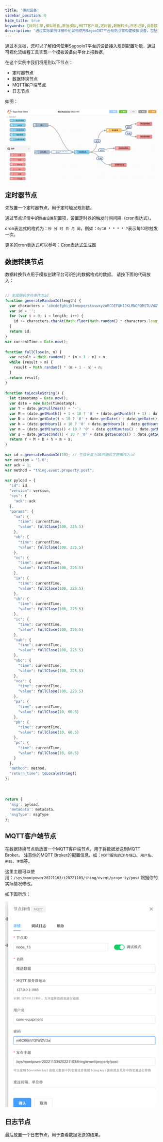 ```yaml
---
title: '模拟设备'
sidebar_position: 0
hide_title: true
keywords: [规则引擎,模拟设备,数据模拟,MQTT客户端,定时器,数据转换,日志记录,设备数据,属性上报,实践示例]
description: '通过实际案例详细介绍如何使用SagooIOT平台规则引擎构建模拟设备，包括定时器配置、数据转换、MQTT通信等功能的具体实现步骤，帮助用户快速掌握设备模拟测试方法。'
---
```


通过本文档，您可以了解如何使用SagooIoT平台的设备接入规则配置功能，通过可视化流编程工具实现一个模拟设备向平台上报数据。

在这个实例中我们将用到以下节点：
* 定时器节点
* 数据转换节点
* MQTT客户端节点
* 日志节点

如图：

![img](imgs/devisim.png)

## 定时器节点
先放置一个定时器节点，用于定时触发规则链。

通过节点详情中的`路由设置`配置项，设置定时器的触发时间间隔（cron表达式）。

cron表达式的格式为：`秒 分 时 日 月 周`，例如：`0/10 * * * * ?`表示每10秒触发一次。

更多的cron表达式可以参考：[Cron表达式生成器](https://cron.qqe2.com/)

## 数据转换节点
数据转换节点用于模拟创建平台可识别的数据格式的数据。 请按下面的代码放入：
    
```javascript

// 生成随机字符串作为id
function generateRandomId(length) {
  var characters = 'abcdefghijklmnopqrstuvwxyzABCDEFGHIJKLMNOPQRSTUVWXYZ0123456789';
  var id = '';
  for (var i = 0; i < length; i++) {
    id += characters.charAt(Math.floor(Math.random() * characters.length));
  }
  return id;
}
var currentTime = Date.now();

function fullClose(n, m) {
  var result = Math.random() * (m + 1 - n) + n;
  while (result > m) {
    result = Math.random() * (m + 1 - n) + n;
  }
  return result;
}

function toLocaleString() {
  let timestamp = Date.now();
  var date = new Date(timestamp);
  var Y = date.getFullYear() + '-';
  var M = (date.getMonth() + 1 < 10 ? '0' + (date.getMonth() + 1) : date.getMonth() + 1) + '-';
  var D = (date.getDate() < 10 ? '0' + date.getDate() : date.getDate()) + ' ';
  var h = (date.getHours() < 10 ? '0' + date.getHours() : date.getHours()) + ':';
  var m = (date.getMinutes() < 10 ? '0' + date.getMinutes() : date.getMinutes()) + ':';
  var s = date.getSeconds() < 10 ? '0' + date.getSeconds() : date.getSeconds();
  return Y + M + D + h + m + s;
}

var id = generateRandomId(10); // 生成长度为10的随机字符串作为id
var version = "1.0";
var ack = 1;
var method = "thing.event.property.post";

var pyload = {
  "id": id,
  "version": version,
  "sys": {
    "ack": ack
  },
  "params": {
    "va": {
      "time": currentTime,
      "value": fullClose(100, 225.5)
    },
    "vb": {
      "time": currentTime,
      "value": fullClose(100, 225.5)
    },
    "vc": {
      "time": currentTime,
      "value": fullClose(100, 225.5)
    },
    "ia": {
      "time": currentTime,
      "value": fullClose(100, 225.5)
    },
    "ib": {
      "time": currentTime,
      "value": fullClose(100, 225.5)
    },
    "ic": {
      "time": currentTime,
      "value": fullClose(100, 225.5)
    },
    "vab": {
      "time": currentTime,
      "value": fullClose(100, 225.5)
    },
    "vbc": {
      "time": currentTime,
      "value": fullClose(100, 225.5)
    },
    "vca": {
      "time": currentTime,
      "value": fullClose(100, 225.5)
    },
    "pa": {
      "time": currentTime,
      "value": fullClose(10, 60.5)
    },
    "pb": {
      "time": currentTime,
      "value": fullClose(10, 60.5)
    },
    "pc": {
      "time": currentTime,
      "value": fullClose(10, 60.5)
    }
  },
  "method": method,
  "return_time": toLocaleString()
};



return {
  'msg': pyload,
  'metadata': metadata,
  'msgType': msgType
};

```

## MQTT客户端节点
在数据转换节点后放置一个MQTT客户端节点，用于将数据发送到MQTT Broker。
注意你的MQTT Broker的配置信息，如：`MQTT服务的IP与端口`、`用户名`、`密码`、`主题`等。

这里主题可以使用：`/sys/monipower20221103/t20221103/thing/event/property/post` 跟据你的实际情况修改。

如下图所示：

![img](imgs/devisim01.png)


## 日志节点
最后放置一个日志节点，用于查看数据发送的结果。
